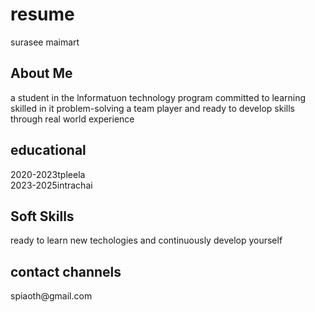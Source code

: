 <!DOCTYPE html>
<html>
<body>
<h1>resume</h1>
<p>surasee maimart</p>
<h2> About Me </h2>
<p>a student in the lnformatuon technology program committed to learning skilled in it problem-solving a team player and ready to develop skills through real world experience</p>

<h2>educational</h2>
<p>2020-2023tpleela <br> 2023-2025intrachai</p>
<h2>Soft Skills </h2>
<p>ready to learn new techologies and continuously develop yourself</p>
<h2>contact channels</h2>
<p>spiaoth@gmail.com</p>
</body>
</html>
